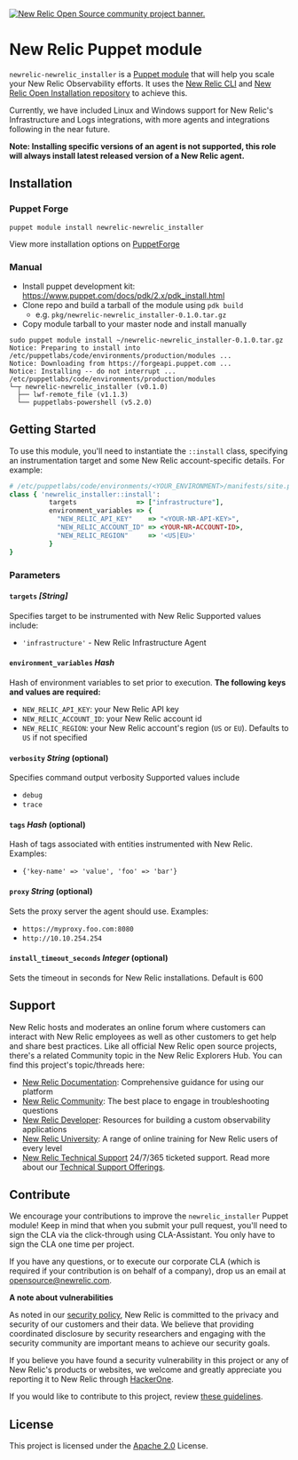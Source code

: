 <a href="https://opensource.newrelic.com/oss-category/#community-project"><picture><source media="(prefers-color-scheme: dark)" srcset="https://github.com/newrelic/opensource-website/raw/main/src/images/categories/dark/Community_Project.png"><source media="(prefers-color-scheme: light)" srcset="https://github.com/newrelic/opensource-website/raw/main/src/images/categories/Community_Project.png"><img alt="New Relic Open Source community project banner." src="https://github.com/newrelic/opensource-website/raw/main/src/images/categories/Community_Project.png"></picture></a>

# New Relic Puppet module

`newrelic-newrelic_installer` is a [Puppet module](https://forge.puppet.com/modules/newrelic/newrelic_installer/readme) that will help you scale your New Relic Observability efforts. It uses the [New Relic CLI](https://github.com/newrelic/newrelic-cli) and [New Relic Open Installation repository](https://github.com/newrelic/open-install-library) to achieve this.

Currently, we have included Linux and Windows support for New Relic's Infrastructure and Logs integrations, with more agents and integrations following in the near future.

**Note: Installing specific versions of an agent is not supported, this role will always install latest released version of a New Relic agent.**

## Installation

### Puppet Forge

```shell
puppet module install newrelic-newrelic_installer
```

View more installation options on [PuppetForge](https://forge.puppet.com/modules/newrelic/newrelic_installer/readme) 


### Manual

* Install puppet development kit: https://www.puppet.com/docs/pdk/2.x/pdk_install.html 
* Clone repo and build a tarball of the module using `pdk build`
  * e.g. `pkg/newrelic-newrelic_installer-0.1.0.tar.gz` 
* Copy module tarball to your master node and install manually
```shell
sudo puppet module install ~/newrelic-newrelic_installer-0.1.0.tar.gz
Notice: Preparing to install into /etc/puppetlabs/code/environments/production/modules ...
Notice: Downloading from https://forgeapi.puppet.com ...
Notice: Installing -- do not interrupt ...
/etc/puppetlabs/code/environments/production/modules
└─┬ newrelic-newrelic_installer (v0.1.0)
  ├── lwf-remote_file (v1.1.3)
  └── puppetlabs-powershell (v5.2.0)
```
## Getting Started 
To use this module, you'll need to instantiate the `::install` class, specifying an instrumentation target and some New Relic account-specific details.  For example:
```ruby
# /etc/puppetlabs/code/environments/<YOUR_ENVIRONMENT>/manifests/site.pp
class { 'newrelic_installer::install':
          targets               => ["infrastructure"],
          environment_variables => {
            "NEW_RELIC_API_KEY"    => "<YOUR-NR-API-KEY>",
            "NEW_RELIC_ACCOUNT_ID" => <YOUR-NR-ACCOUNT-ID>,
            "NEW_RELIC_REGION"     => '<US|EU>'
          }
}
```
### Parameters
#### `targets` _[String]_          
Specifies target to be instrumented with New Relic 
Supported values include:
* `'infrastructure'` - New Relic Infrastructure Agent
#### `environment_variables` _Hash_ 
Hash of environment variables to set prior to execution.
**The following keys and values are required:**
* `NEW_RELIC_API_KEY`: your New Relic API key
* `NEW_RELIC_ACCOUNT_ID`: your New Relic account id
* `NEW_RELIC_REGION`: your New Relic account's region (`US` or `EU`).  Defaults to `US` if not specified
#### `verbosity` _String_ (optional)
Specifies command output verbosity
Supported values include
* `debug`
* `trace`
#### `tags` _Hash_ (optional)
Hash of tags associated with entities instrumented with New Relic.  Examples:
* `{'key-name' => 'value', 'foo' => 'bar'}`
#### `proxy` _String_ (optional)
Sets the proxy server the agent should use. Examples:
* `https://myproxy.foo.com:8080`
* `http://10.10.254.254`
#### `install_timeout_seconds` _Integer_ (optional)
Sets the timeout in seconds for New Relic installations.  Default is 600

## Support
New Relic hosts and moderates an online forum where customers can interact with
New Relic employees as well as other customers to get help and share best
practices. Like all official New Relic open source projects, there's a related
Community topic in the New Relic Explorers Hub. You can find this project's
topic/threads here:

* [New Relic Documentation](https://docs.newrelic.com): Comprehensive guidance for using our platform
* [New Relic Community](https://discuss.newrelic.com/): The best place to engage in troubleshooting questions
* [New Relic Developer](https://developer.newrelic.com/): Resources for building a custom observability applications
* [New Relic University](https://learn.newrelic.com/): A range of online training for New Relic users of every level
* [New Relic Technical Support](https://support.newrelic.com/) 24/7/365 ticketed support. Read more about our [Technical Support Offerings](https://docs.newrelic.com/docs/licenses/license-information/general-usage-licenses/support-plan).

## Contribute

We encourage your contributions to improve the `newrelic_installer` Puppet module! Keep in mind that when you submit your pull request, you'll need to sign the CLA via the click-through using CLA-Assistant. You only have to sign the CLA one time per project.


If you have any questions, or to execute our corporate CLA (which is required if your contribution is on behalf of a company), drop us an email at opensource@newrelic.com.

**A note about vulnerabilities**

As noted in our [security policy](../../security/policy), New Relic is committed to the privacy and security of our customers and their data. We believe that providing coordinated disclosure by security researchers and engaging with the security community are important means to achieve our security goals.

If you believe you have found a security vulnerability in this project or any of New Relic's products or websites, we welcome and greatly appreciate you reporting it to New Relic through [HackerOne](https://hackerone.com/newrelic).

If you would like to contribute to this project, review [these guidelines](./CONTRIBUTING.md).

## License
This project is licensed under the [Apache 2.0](http://apache.org/licenses/LICENSE-2.0.txt) License.
